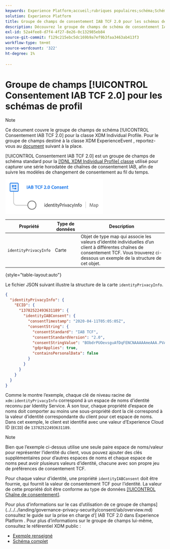 ```yaml
---
keywords: Experience Platform;accueil;rubriques populaires;schéma;Schéma;XDM;profil individuel;champs;schémas;Schémas;Conception de schéma;groupe de champs;groupe de champs;iab;tcf;consentement;
solution: Experience Platform
title: Groupe de champs de consentement IAB TCF 2.0 pour les schémas de profil
description: Découvrez le groupe de champs de schéma de consentement IAB TCF 2.0 pour la classe XDM Individual Profile.
exl-id: 52a4fee8-d7f4-4f27-8e26-0c132985eb84
source-git-commit: f129c215ebc5dc169b9a7ef9b3faa3463ab413f3
workflow-type: tm+mt
source-wordcount: '322'
ht-degree: 1%

---
```


# Groupe de champs [!UICONTROL Consentement IAB TCF 2.0] pour les schémas de profil

>[!NOTE]
>
>Ce document couvre le groupe de champs de schéma [!UICONTROL Consentement IAB TCF 2.0] pour la classe XDM Individual Profile. Pour le groupe de champs destiné à la classe XDM ExperienceEvent , reportez-vous au [document](../event/iab.md) suivant à la place.

[!UICONTROL Consentement IAB TCF 2.0] est un groupe de champs de schéma standard pour la [[!DNL XDM Individual Profile] classe](../../classes/individual-profile.md) utilisé pour capturer une série horodatée de chaînes de consentement IAB, afin de suivre les modèles de changement de consentement au fil du temps.

![](../../images/field-groups/iab-profile.png)

| Propriété | Type de données | Description |
| --- | --- | --- |
| `identityPrivacyInfo` | Carte | Objet de type map qui associe les valeurs d’identité individuelles d’un client à différentes chaînes de consentement TCF. Vous trouverez ci-dessous un exemple de la structure de cet objet. |

{style="table-layout:auto"}

Le fichier JSON suivant illustre la structure de la carte `identityPrivacyInfo`.

```json
{
  "identityPrivacyInfo": {
    "ECID": {
      "13782522493631189": {
        "identityIABConsent": {
          "consentTimestamp": "2020-04-11T05:05:05Z",
          "consentString": {
            "consentStandard": "IAB TCF",
            "consentStandardVersion": "2.0",
            "consentStringValue": "BObdrPUOevsguAfDqFENCNAAAAAmeAAA.PVAfDObdrA.DqFENCAmeAENCDA",
            "gdprApplies": true,
            "containsPersonalData": false
          }
        }
      }
    }
  }
}
```

Comme le montre l’exemple, chaque clé de niveau racine de `xdm:identityPrivacyInfo` correspond à un espace de noms d’identité reconnu par Identity Service. À son tour, chaque propriété d’espace de noms doit comporter au moins une sous-propriété dont la clé correspond à la valeur d’identité correspondante du client pour cet espace de noms. Dans cet exemple, le client est identifié avec une valeur d’Experience Cloud ID (`ECID`) de `13782522493631189`.

>[!NOTE]
>
>Bien que l’exemple ci-dessus utilise une seule paire espace de noms/valeur pour représenter l’identité du client, vous pouvez ajouter des clés supplémentaires pour d’autres espaces de noms et chaque espace de noms peut avoir plusieurs valeurs d’identité, chacune avec son propre jeu de préférences de consentement TCF.

Pour chaque valeur d’identité, une propriété `identityIABConsent` doit être fournie, qui fournit la valeur de consentement TCF pour l’identité. La valeur de cette propriété doit être conforme au type de données [[!UICONTROL Chaîne de consentement]](../../data-types/consent-string.md).

Pour plus d’informations sur le cas d’utilisation de ce groupe de champs](../../../landing/governance-privacy-security/consent/iab/overview.md) consultez le guide sur la prise en charge d’[ IAB TCF 2.0 dans Experience Platform . Pour plus d’informations sur le groupe de champs lui-même, consultez le référentiel XDM public :

* [ Exemple renseigné ](https://github.com/adobe/xdm/blob/master/components/fieldgroups/profile/profile-privacy.example.1.json)
* [Schéma complet](https://github.com/adobe/xdm/blob/master/components/fieldgroups/profile/profile-privacy.schema.json)
